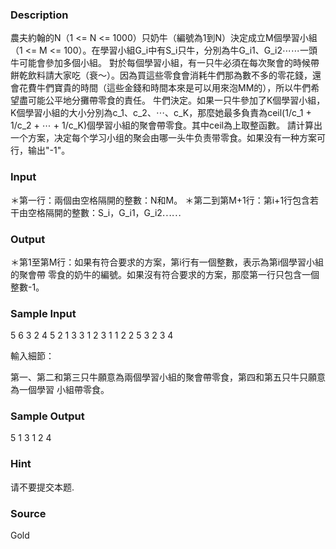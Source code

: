 
### Description
農夫約翰的N（1 <= N <= 1000）只奶牛（編號為1到N）決定成立M個學習小組（1 <= M <= 100）。在學習小組G_i中有S_i只牛，分別為牛G_i1、G_i2⋯⋯一頭牛可能會參加多個小組。 對於每個學習小組，有一只牛必須在每次聚會的時候帶餅乾飲料請大家吃（衰～）。因為買這些零食會消耗牛們那為數不多的零花錢，還會花費牛們寶貴的時間（這些金錢和時間本來是可以用來泡MM的），所以牛們希望盡可能公平地分攤帶零食的責任。 牛們決定。如果一只牛參加了K個學習小組，K個學習小組的大小分別為c_1、c_2、⋯、c_K，那麼她最多負責為ceil(1/c_1 + 1/c_2 + ⋯ + 1/c_K)個學習小組的聚會帶零食。其中ceil為上取整函數。 請计算出一个方案，决定每个学习小组的聚会由哪一头牛负责带零食。如果没有一种方案可行，输出"-1"。 
### Input
＊第一行：兩個由空格隔開的整數：N和M。 
＊第二到第M+1行：第i+1行包含若干由空格隔開的整數：S_i，G_i1，G_i2⋯⋯ 
### Output
＊第1至第M行：如果有符合要求的方案，第i行有一個整數，表示為第i個學習小組的聚會帶 零食的奶牛的編號。如果沒有符合要求的方案，那麼第一行只包含一個整數-1。 
### Sample Input
5 6
3 2 4 5
2 1 3
3 1 2 3
1 1
2 2 5
3 2 3 4

輸入細節：

第一、第二和第三只牛願意為兩個學習小組的聚會帶零食，第四和第五只牛只願意為一個學習
小組帶零食。



### Sample Output
5
1
3
1
2
4

### Hint
请不要提交本题.
### Source
Gold